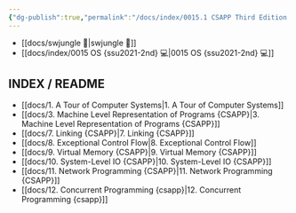 ```yaml
---
{"dg-publish":true,"permalink":"/docs/index/0015.1 CSAPP Third Edition Bryant, Randal E. O'Hallaron, David. 💻/","title":"0015.1 CSAPP Third Edition Bryant, Randal E. O'Hallaron, David. 💻"}
---
```


- [[docs/swjungle 🤖\|swjungle 🤖]]
- [[docs/index/0015 OS {ssu2021-2nd} 💻\|0015 OS {ssu2021-2nd} 💻]]

## INDEX / README

- [[docs/1. A Tour of Computer Systems\|1. A Tour of Computer Systems]]
- [[docs/3. Machine Level Representation of Programs {CSAPP}\|3. Machine Level Representation of Programs {CSAPP}]]
- [[docs/7. Linking {CSAPP}\|7. Linking {CSAPP}]]
- [[docs/8. Exceptional Control Flow\|8. Exceptional Control Flow]]
- [[docs/9. Virtual Memory {CSAPP}\|9. Virtual Memory {CSAPP}]]
- [[docs/10. System-Level IO {CSAPP}\|10. System-Level IO {CSAPP}]]
- [[docs/11. Network Programming {CSAPP}\|11. Network Programming {CSAPP}]]
- [[docs/12. Concurrent Programming {csapp}\|12. Concurrent Programming {csapp}]]
